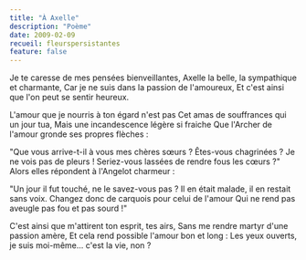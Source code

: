 ```yaml
---
title: "À Axelle"
description: "Poème"
date: 2009-02-09
recueil: fleurspersistantes
feature: false
---
```


Je te caresse de mes pensées bienveillantes,
Axelle la belle, la sympathique et charmante,
Car je ne suis dans la passion de l'amoureux,
Et c'est ainsi que l'on peut se sentir heureux.

L'amour que je nourris à ton égard n'est pas
Cet amas de souffrances qui un jour tua,
Mais une incandescence légère si fraiche
Que l'Archer de l'amour gronde ses propres flèches :

"Que vous arrive-t-il à vous mes chères sœurs ?
Êtes-vous chagrinées ? Je ne vois pas de pleurs !
Seriez-vous lassées de rendre fous les cœurs ?"
Alors elles répondent à l'Angelot charmeur :

"Un jour il fut touché, ne le savez-vous pas ?
Il en était malade, il en restait sans voix.
Changez donc de carquois pour celui de l'amour
Qui ne rend pas aveugle pas fou et pas sourd !"

C'est ainsi que m'attirent ton esprit, tes airs,
Sans me rendre martyr d'une passion amère,
Et cela rend possible l'amour bon et long :
Les yeux ouverts, je suis moi-même... c'est la vie, non ?

